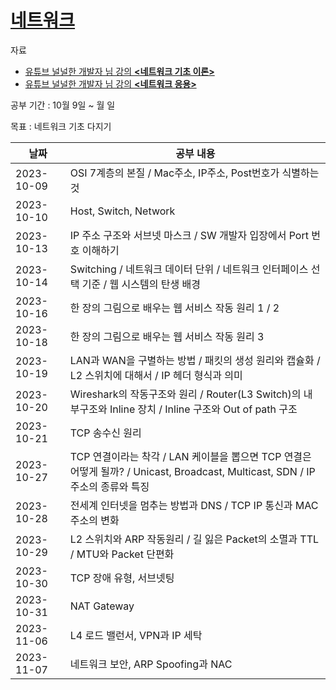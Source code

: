 # [네트워크](https://github.com/Mingadinga/2023_Study_CS/tree/main/network)

자료 
- [유튜브 널널한 개발자 님 강의 **<네트워크 기초 이론>**](https://www.youtube.com/playlist?list=PLXvgR_grOs1BFH-TuqFsfHqbh-gpMbFoy)
- [유튜브 널널한 개발자 님 강의 **<네트워크 응용>**](https://www.youtube.com/playlist?list=PLXvgR_grOs1BkUIxKsLEUdefyMWMA0_U-)

공부 기간 : 10월 9일 ~ 월 일

목표 : 네트워크 기초 다지기

| 날짜 | 공부 내용 |
| --- | --- |
| 2023-10-09 | OSI 7계층의 본질 / Mac주소, IP주소, Post번호가 식별하는 것 |
| 2023-10-10 | Host, Switch, Network |
| 2023-10-13 | IP 주소 구조와 서브넷 마스크 / SW 개발자 입장에서 Port 번호 이해하기 |
| 2023-10-14 | Switching / 네트워크 데이터 단위 / 네트워크 인터페이스 선택 기준 / 웹 시스템의 탄생 배경 |
| 2023-10-16 | 한 장의 그림으로 배우는 웹 서비스 작동 원리 1 / 2 |
| 2023-10-18 | 한 장의 그림으로 배우는 웹 서비스 작동 원리 3 |
| 2023-10-19 | LAN과 WAN을 구별하는 방법 / 패킷의 생성 원리와 캡슐화 / L2 스위치에 대해서 / IP 헤더 형식과 의미 |
| 2023-10-20 | Wireshark의 작동구조와 원리 / Router(L3 Switch)의 내부구조와 Inline 장치 / Inline 구조와 Out of path 구조 |
| 2023-10-21 | TCP 송수신 원리 |
| 2023-10-27 | TCP 연결이라는 착각 / LAN 케이블을 뽑으면 TCP 연결은 어떻게 될까? / Unicast, Broadcast, Multicast, SDN / IP 주소의 종류와 특징 |
| 2023-10-28 | 전세계 인터넷을 멈추는 방법과 DNS / TCP IP 통신과 MAC 주소의 변화 |
| 2023-10-29 | L2 스위치와 ARP 작동원리 / 길 잃은 Packet의 소멸과 TTL / MTU와 Packet 단편화 |
| 2023-10-30 | TCP 장애 유형, 서브넷팅 |
| 2023-10-31 | NAT Gateway |
| 2023-11-06 | L4 로드 밸런서, VPN과 IP 세탁 |
| 2023-11-07 | 네트워크 보안, ARP Spoofing과 NAC |

